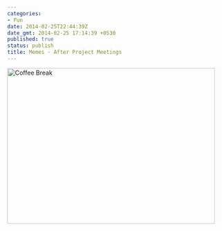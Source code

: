 ```yaml
---
categories:
- Fun
date: 2014-02-25T22:44:39Z
date_gmt: 2014-02-25 17:14:39 +0530
published: true
status: publish
title: Memes - After Project Meetings
---
```


<a href="/uploads/Caption-1.jpg"><img src="/uploads/Caption-1.jpg"  alt="Coffee Break" width="480" height="360"/></a>
